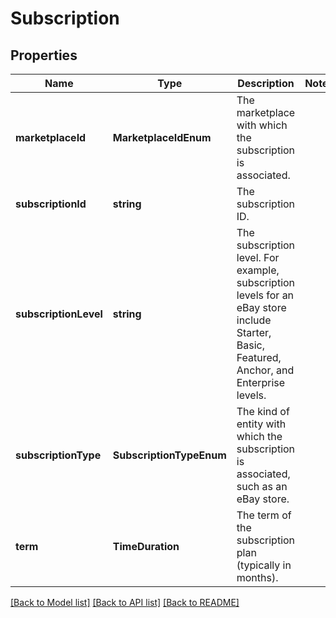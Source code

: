 # Subscription

## Properties
| Name                  | Type                     | Description                                                                                                                                 | Notes |
|-----------------------|--------------------------|---------------------------------------------------------------------------------------------------------------------------------------------|-------|
| **marketplaceId**     | **MarketplaceIdEnum**    | The marketplace with which the subscription is associated.                                                                                  |       |
| **subscriptionId**    | **string**               | The subscription ID.                                                                                                                        |       |
| **subscriptionLevel** | **string**               | The subscription level. For example, subscription levels for an eBay store include Starter, Basic, Featured, Anchor, and Enterprise levels. |       |
| **subscriptionType**  | **SubscriptionTypeEnum** | The kind of entity with which the subscription is associated, such as an eBay store.                                                        |       |
| **term**              | **TimeDuration**         | The term of the subscription plan (typically in months).                                                                                    |       |

[[Back to Model list]](../../README.md#documentation-for-models) [[Back to API list]](../../README.md#documentation-for-api-endpoints) [[Back to README]](../../README.md)

